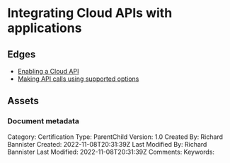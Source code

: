 # Integrating Cloud APIs with applications

## Edges
- [Enabling a Cloud API](4.3.1_enabling_a_cloud_api.md)
- [Making API calls using supported options](4.3.2_making_api_calls_using_supported_options.md)

## Assets



### Document metadata
Category: Certification
Type: ParentChild
Version: 1.0
Created By: Richard Bannister
Created: 2022-11-08T20:31:39Z
Last Modified By: Richard Bannister
Last Modified: 2022-11-08T20:31:39Z
Comments: 
Keywords: 